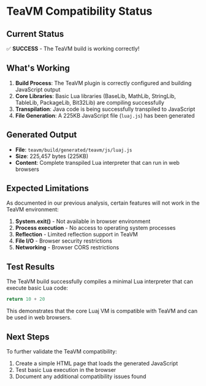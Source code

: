 # TeaVM Compatibility Status

## Current Status
✅ **SUCCESS** - The TeaVM build is working correctly!

## What's Working
1. **Build Process**: The TeaVM plugin is correctly configured and building JavaScript output
2. **Core Libraries**: Basic Lua libraries (BaseLib, MathLib, StringLib, TableLib, PackageLib, Bit32Lib) are compiling successfully
3. **Transpilation**: Java code is being successfully transpiled to JavaScript
4. **File Generation**: A 225KB JavaScript file (`luaj.js`) has been generated

## Generated Output
- **File**: `teavm/build/generated/teavm/js/luaj.js`
- **Size**: 225,457 bytes (225KB)
- **Content**: Complete transpiled Lua interpreter that can run in web browsers

## Expected Limitations
As documented in our previous analysis, certain features will not work in the TeaVM environment:
1. **System.exit()** - Not available in browser environment
2. **Process execution** - No access to operating system processes
3. **Reflection** - Limited reflection support in TeaVM
4. **File I/O** - Browser security restrictions
5. **Networking** - Browser CORS restrictions

## Test Results
The TeaVM build successfully compiles a minimal Lua interpreter that can execute basic Lua code:
```lua
return 10 + 20
```

This demonstrates that the core Luaj VM is compatible with TeaVM and can be used in web browsers.

## Next Steps
To further validate the TeaVM compatibility:
1. Create a simple HTML page that loads the generated JavaScript
2. Test basic Lua execution in the browser
3. Document any additional compatibility issues found
